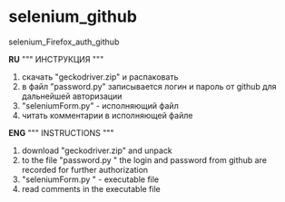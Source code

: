 # selenium_github
selenium_Firefox_auth_github

**RU**
"""   ИНСТРУКЦИЯ   """

1) скачать "geckodriver.zip" и распаковать
2) в файл "password.py" записывается логин и пароль от github для дальнейшей авторизации
3) "seleniumForm.py" - исполняющий файл
4) читать комментарии в исполняющей файле


**ENG**
""" INSTRUCTIONS """

1) download "geckodriver.zip" and unpack
2) to the file "password.py " the login and password from github are recorded for further authorization
3) "seleniumForm.py " - executable file
4) read comments in the executable file
